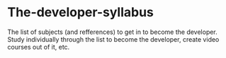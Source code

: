 # The-developer-syllabus
The list of subjects (and refferences) to get in to become the developer. Study individually through the list to become the developer, create video courses out of it, etc.
